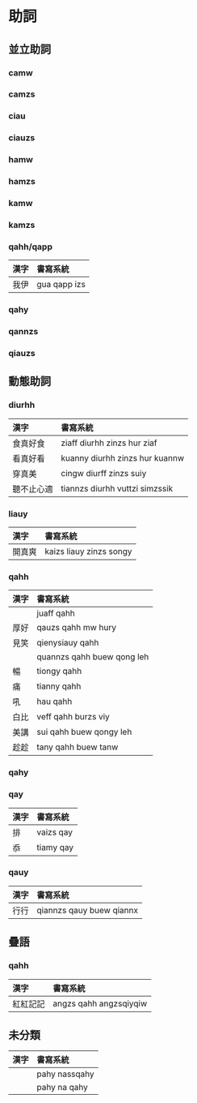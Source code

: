 # 助詞

## 並立助詞

### camw

### camzs

### ciau

### ciauzs

### hamw

### hamzs

### kamw

### kamzs

### qahh/qapp

| 漢字 | 書寫系統 |
| :--- | :--- |
| 我伊 | gua qapp izs |

### qahy

### qannzs

### qiauzs

## 動態助詞

### diurhh

| 漢字 | 書寫系統 |
| :--- | :--- |
| 食真好食 | ziaff diurhh zinzs hur ziaf |
| 看真好看 | kuanny diurhh zinzs hur kuannw |
| 穿真美 | cingw diurff zinzs suiy |
| 聽不止心適 | tiannzs diurhh vuttzi simzssik |

### liauy

| 漢字 | 書寫系統 |
| :--- | :--- |
| 開真爽 | kaizs liauy zinzs songy |

### qahh

| 漢字 | 書寫系統 |
| :--- | :--- |
| | juaff qahh |
| 厚好 | qauzs qahh mw hury |
| 見笑 | qienysiauy qahh |
| | quannzs qahh buew qong leh |
| 暢 | tiongy qahh |
| 痛 | tianny qahh |
| 吼 | hau qahh |
| 白比 | veff qahh burzs viy |
| 美講 | sui qahh buew qongy leh |
| 趁趁 | tany qahh buew tanw |

### qahy

### qay

| 漢字 | 書寫系統 |
| :--- | :--- |
| 排 | vaizs qay |
| 忝 | tiamy qay |

### qauy

| 漢字 | 書寫系統 |
| :--- | :--- |
| 行行 | qiannzs qauy buew qiannx |

## 疊語

### qahh

| 漢字 | 書寫系統 |
| :--- | :--- |
| 紅紅記記 | angzs qahh angzsqiyqiw |

## 未分類

| 漢字 | 書寫系統 |
| :--- | :--- |
| | pahy nassqahy |
| | pahy na qahy |
